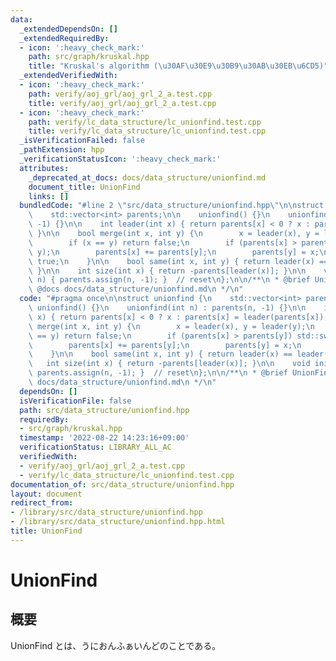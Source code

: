 ```yaml
---
data:
  _extendedDependsOn: []
  _extendedRequiredBy:
  - icon: ':heavy_check_mark:'
    path: src/graph/kruskal.hpp
    title: "Kruskal's algorithm (\u30AF\u30E9\u30B9\u30AB\u30EB\u6CD5)"
  _extendedVerifiedWith:
  - icon: ':heavy_check_mark:'
    path: verify/aoj_grl/aoj_grl_2_a.test.cpp
    title: verify/aoj_grl/aoj_grl_2_a.test.cpp
  - icon: ':heavy_check_mark:'
    path: verify/lc_data_structure/lc_unionfind.test.cpp
    title: verify/lc_data_structure/lc_unionfind.test.cpp
  _isVerificationFailed: false
  _pathExtension: hpp
  _verificationStatusIcon: ':heavy_check_mark:'
  attributes:
    _deprecated_at_docs: docs/data_structure/unionfind.md
    document_title: UnionFind
    links: []
  bundledCode: "#line 2 \"src/data_structure/unionfind.hpp\"\n\nstruct unionfind {\n\
    \    std::vector<int> parents;\n\n    unionfind() {}\n    unionfind(int n) : parents(n,\
    \ -1) {}\n\n    int leader(int x) { return parents[x] < 0 ? x : parents[x] = leader(parents[x]);\
    \ }\n\n    bool merge(int x, int y) {\n        x = leader(x), y = leader(y);\n\
    \        if (x == y) return false;\n        if (parents[x] > parents[y]) std::swap(x,\
    \ y);\n        parents[x] += parents[y];\n        parents[y] = x;\n        return\
    \ true;\n    }\n\n    bool same(int x, int y) { return leader(x) == leader(y);\
    \ }\n\n    int size(int x) { return -parents[leader(x)]; }\n\n    void init(int\
    \ n) { parents.assign(n, -1); }  // reset\n};\n\n/**\n * @brief UnionFind\n *\
    \ @docs docs/data_structure/unionfind.md\n */\n"
  code: "#pragma once\n\nstruct unionfind {\n    std::vector<int> parents;\n\n   \
    \ unionfind() {}\n    unionfind(int n) : parents(n, -1) {}\n\n    int leader(int\
    \ x) { return parents[x] < 0 ? x : parents[x] = leader(parents[x]); }\n\n    bool\
    \ merge(int x, int y) {\n        x = leader(x), y = leader(y);\n        if (x\
    \ == y) return false;\n        if (parents[x] > parents[y]) std::swap(x, y);\n\
    \        parents[x] += parents[y];\n        parents[y] = x;\n        return true;\n\
    \    }\n\n    bool same(int x, int y) { return leader(x) == leader(y); }\n\n \
    \   int size(int x) { return -parents[leader(x)]; }\n\n    void init(int n) {\
    \ parents.assign(n, -1); }  // reset\n};\n\n/**\n * @brief UnionFind\n * @docs\
    \ docs/data_structure/unionfind.md\n */\n"
  dependsOn: []
  isVerificationFile: false
  path: src/data_structure/unionfind.hpp
  requiredBy:
  - src/graph/kruskal.hpp
  timestamp: '2022-08-22 14:23:16+09:00'
  verificationStatus: LIBRARY_ALL_AC
  verifiedWith:
  - verify/aoj_grl/aoj_grl_2_a.test.cpp
  - verify/lc_data_structure/lc_unionfind.test.cpp
documentation_of: src/data_structure/unionfind.hpp
layout: document
redirect_from:
- /library/src/data_structure/unionfind.hpp
- /library/src/data_structure/unionfind.hpp.html
title: UnionFind
---
```

# UnionFind

## 概要

UnionFind とは、うにおんふぁいんどのことである。
